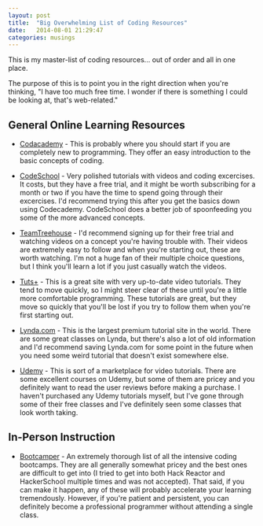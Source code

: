 ```yaml
---
layout: post
title:  "Big Overwhelming List of Coding Resources"
date:   2014-08-01 21:29:47
categories: musings
---
```


This is my master-list of coding resources... out of order and all in one place.

The purpose of this is to point you in the right direction when you're thinking, "I have too much free time. I wonder if there is something I could be looking at, that's web-related."


## General Online Learning Resources

- [Codacademy](http://www.codecademy.com) - This is probably where you should start if you are completely new to programming. They offer an easy introduction to the basic concepts of coding.

- [CodeSchool](http://codeschool.com) - Very polished tutorials with videos and coding excercises. It costs, but they have a free trial, and it might be worth subscribing for a month or two if you have the time to spend going through their excercises. I'd recommend trying this after you get the basics down using Codecademy. CodeSchool does a better job of spoonfeeding you some of the more advanced concepts.

- [TeamTreehouse](http://teamtreehouse.com) - I'd recommend signing up for their free trial and watching videos on a concept you're having trouble with. Their videos are extremely easy to follow and when you're starting out, these are worth watching. I'm not a huge fan of their multiple choice questions, but I think you'll learn a lot if you just casually watch the videos.

- [Tuts+](https://tutsplus.com) - This is a great site with very up-to-date video tutorials. They tend to move quickly, so I might steer clear of these until you're a little more comfortable programming. These tutorials are great, but they move so quickly that you'll be lost if you try to follow them when you're first starting out.

- [Lynda.com](http://www.lynda.com) - This is the largest premium tutorial site in the world. There are some great classes on Lynda, but there's also a lot of old information and I'd recommend saving Lynda.com for some point in the future when you need some weird tutorial that doesn't exist somewhere else.

- [Udemy](https://www.udemy.com) - This is sort of a marketplace for video tutorials. There are some excellent courses on Udemy, but some of them are pricey and you definitely want to read the user reviews before making a purchase. I haven't purchased any Udemy tutorials myself, but I've gone through some of their free classes and I've definitely seen some classes that look worth taking.

## In-Person Instruction

- [Bootcamper](http://bootcamper.io) - An extremely thorough list of all the intensive coding bootcamps. They are all generally somewhat pricey and the best ones are difficult to get into (I tried to get into both Hack Reactor and HackerSchool multiple times and was not accepted). That said, if you can make it happen, any of these will probably accelerate your learning tremendously. However, if you're patient and persistent, you can definitely become a professional programmer without attending a single class.

